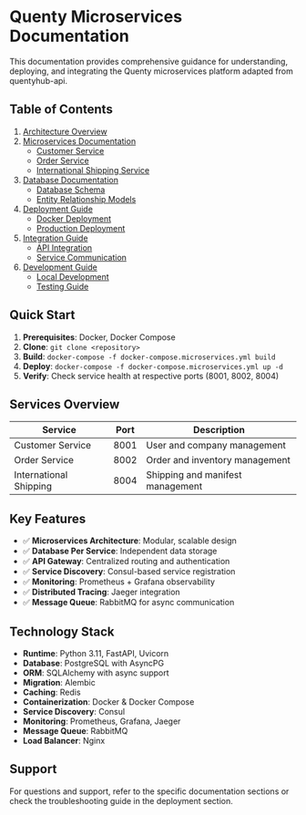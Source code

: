 # Quenty Microservices Documentation

This documentation provides comprehensive guidance for understanding, deploying, and integrating the Quenty microservices platform adapted from quentyhub-api.

## Table of Contents

1. [Architecture Overview](./architecture-overview.md)
2. [Microservices Documentation](./microservices/)
   - [Customer Service](./microservices/customer-service.md)
   - [Order Service](./microservices/order-service.md)
   - [International Shipping Service](./microservices/international-shipping-service.md)
3. [Database Documentation](./database/)
   - [Database Schema](./database/schema.md)
   - [Entity Relationship Models](./database/er-models.md)
4. [Deployment Guide](./deployment/)
   - [Docker Deployment](./deployment/docker-deployment.md)
   - [Production Deployment](./deployment/production-deployment.md)
5. [Integration Guide](./integration/)
   - [API Integration](./integration/api-integration.md)
   - [Service Communication](./integration/service-communication.md)
6. [Development Guide](./development/)
   - [Local Development](./development/local-development.md)
   - [Testing Guide](./development/testing.md)

## Quick Start

1. **Prerequisites**: Docker, Docker Compose
2. **Clone**: `git clone <repository>`
3. **Build**: `docker-compose -f docker-compose.microservices.yml build`
4. **Deploy**: `docker-compose -f docker-compose.microservices.yml up -d`
5. **Verify**: Check service health at respective ports (8001, 8002, 8004)

## Services Overview

| Service | Port | Description |
|---------|------|-------------|
| Customer Service | 8001 | User and company management |
| Order Service | 8002 | Order and inventory management |
| International Shipping | 8004 | Shipping and manifest management |

## Key Features

- ✅ **Microservices Architecture**: Modular, scalable design
- ✅ **Database Per Service**: Independent data storage
- ✅ **API Gateway**: Centralized routing and authentication
- ✅ **Service Discovery**: Consul-based service registration
- ✅ **Monitoring**: Prometheus + Grafana observability
- ✅ **Distributed Tracing**: Jaeger integration
- ✅ **Message Queue**: RabbitMQ for async communication

## Technology Stack

- **Runtime**: Python 3.11, FastAPI, Uvicorn
- **Database**: PostgreSQL with AsyncPG
- **ORM**: SQLAlchemy with async support
- **Migration**: Alembic
- **Caching**: Redis
- **Containerization**: Docker & Docker Compose
- **Service Discovery**: Consul
- **Monitoring**: Prometheus, Grafana, Jaeger
- **Message Queue**: RabbitMQ
- **Load Balancer**: Nginx

## Support

For questions and support, refer to the specific documentation sections or check the troubleshooting guide in the deployment section.